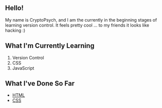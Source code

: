 ## Hello!

My name is CryptoPsych, and I am the currently in the
beginning stages of learning version control. It feels 
pretty cool ... to my friends it looks like hacking :)

## What I'm Currently Learning

1. Version Control
2. CSS
3. JavaScript

## What I've Done So Far

- [HTML](https://codepen.io/CryptoPsych/pen/oNyvNmr)
- [CSS](https://codepen.io/CryptoPsych/pen/VwddRNx)

